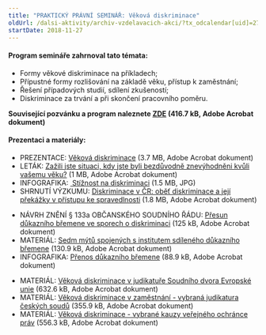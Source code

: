```yaml
---
title: "PRAKTICKÝ PRÁVNÍ SEMINÁŘ: Věková diskriminace"
oldUrl: /dalsi-aktivity/archiv-vzdelavacich-akci/?tx_odcalendar[uid]=279&cHash=2ef3441e7e1183ff1adc4a006746918e
startDate: 2018-11-27
---
```


<h4 class="oranzova">Program semináře zahrnoval tato témata:</h4><p></p><ul><li>Formy věkové diskriminace na příkladech;</li><li>Přípustné formy rozlišování na základě věku, přístup k zaměstnání;</li><li>Řešení případových studií, sdílení zkušeností;</li><li>Diskriminace za trvání a při skončení pracovního poměru.</li></ul><p><strong>Související pozvánku a program naleznete <a href="https://www.ochrance.cz/uploads-import/projekt_ESF/00_2018_VA/SEMINARE/11_27_Vekova_diskriminace/0_Vekova_diskrimininace_POZVANKA.pdf" target="_blank">ZDE</a> (416.7 kB, Adobe Acrobat dokument)</strong></p>
<p><strong></strong></p><h4 class="oranzova">Prezentaci a materiály:</h4>
<p class="oranzova"></p><ul><li>PREZENTACE: <a href="https://www.ochrance.cz/uploads-import/projekt_ESF/00_2018_VA/SEMINARE/11_27_Vekova_diskriminace/1_Vekova_diskriminace_PREZENTACE.pdf" target="_blank">Věková diskriminace</a> (3.7 MB, Adobe Acrobat dokument)</li><li>LETÁK: <a href="https://www.ochrance.cz/uploads-import/projekt_ESF/00_2018_VA/SEMINARE/11_27_Vekova_diskriminace/2_Vekova_diskriminace_LETAK.pdf" target="_blank">Zažili jste situaci, kdy jste byli bezdůvodně znevýhodněni kvůli vašemu věku?</a> (1 MB, Adobe Acrobat dokument)</li><li>INFOGRAFIKA: <a href="https://www.ochrance.cz/uploads-import/projekt_ESF/00_2018_VA/SEMINARE/11_27_Vekova_diskriminace/3_Vekova_diskriminace_INFOGRAFIKA_-_Stiznost_na_diskriminaci.jpg" target="_blank"><img alt="" src="https://www.ochrance.cz/typo3/ext/od_linkdesc/icons/img.gif" class="od_linkdesc_icon" /> Stížnost na diskriminaci</a> (1.5 MB, JPG)</li><li>SHRNUTÍ VÝZKUMU: <a href="https://www.ochrance.cz/uploads-import/projekt_ESF/00_2018_VA/SEMINARE/11_27_Vekova_diskriminace/4_Vekova_diskriminace_SHRNUTI_VYZKUMU.pdf" target="_blank">Diskriminace v ČR: oběť diskriminace a její překážky v přístupu ke spravedlnosti</a> (1.8 MB, Adobe Acrobat dokument)</li></ul><p></p><ul><li>NÁVRH ZNĚNÍ § 133a OBČANSKÉHO SOUDNÍHO ŘÁDU: <a href="https://www.ochrance.cz/uploads-import/projekt_ESF/00_2018_VA/SEMINARE/11_27_Vekova_diskriminace/5_Vekova_diskriminace_Navrh_zneni____133a_obcanskeho_soudniho_radu.pdf" target="_blank">Přesun důkazního břemene ve sporech o diskriminaci</a> (125 kB, Adobe Acrobat dokument)</li><li>MATERIÁL: <a href="https://www.ochrance.cz/uploads-import/projekt_ESF/00_2018_VA/SEMINARE/11_27_Vekova_diskriminace/6_Vekova_diskriminace_7_mytu_-_institut_sdileneho_dukazniho_bremene.pdf" target="_blank">Sedm mýtů spojených s institutem sdíleného důkazního břemene</a> (130.9 kB, Adobe Acrobat dokument)</li><li>INFOGRAFIKA: <a href="https://www.ochrance.cz/uploads-import/projekt_ESF/00_2018_VA/SEMINARE/11_27_Vekova_diskriminace/7_Vekova_diskriminace_INFOGRAFIKA_-_Prenos_dukazniho_bremene.pdf" target="_blank">Přenos důkazního břemene</a> (88.9 kB, Adobe Acrobat dokument)</li></ul><p><strong></strong></p><ul><li>MATERIÁL: <a href="https://www.ochrance.cz/uploads-import/projekt_ESF/00_2018_VA/SEMINARE/11_27_Vekova_diskriminace/Vekova_diskriminace_-_judikatura_SDEU.pdf" target="_blank">Věková diskriminace v judikatuře Soudního dvora Evropské unie</a> (632.6 kB, Adobe Acrobat dokument)</li><li>MATERIÁL: <a href="https://www.ochrance.cz/uploads-import/projekt_ESF/00_2018_VA/SEMINARE/11_27_Vekova_diskriminace/Vekova_diskriminace_ceska_judikatura.pdf" target="_blank">Věková diskriminace v zaměstnání - vybraná judikatura českých soudů</a> (355.9 kB, Adobe Acrobat dokument)</li><li>MATERIÁL: <a href="https://www.ochrance.cz/uploads-import/projekt_ESF/00_2018_VA/SEMINARE/11_27_Vekova_diskriminace/Vekova_diskriminace_pripady_VOP.pdf" target="_blank">Věková diskriminace - vybrané kauzy veřejného ochránce práv</a> (556.3 kB, Adobe Acrobat dokument)</li></ul>
